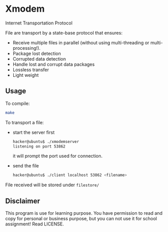 # Xmodem
 Internet Transportation Protocol

File are transport by a state-base protocol that ensures:

- Receive multiple files in parallel (without using multi-threading or multi-processing!).
- Package lost detection
- Corrupted data detection
- Handle lost and corrupt data packages
- Lossless transfer
- Light weight



## Usage

To compile:

```bash
make
```



To transport a file:

- start the server first

  ```bash
  hacker@ubuntu$ ./xmodemserver
  listening on port 53862
  ```

  it will prompt the port used for connection.

- send the file

  ```bash
  hacker@ubuntu$ ./client localhost 53862 <filename>
  ```

  

File received will be stored under ```filestore/```



## Disclaimer

This program is use for learning purpose. You have permission to read and copy for personal or business purpose, but you can not use it for school assignment! Read LICENSE.
